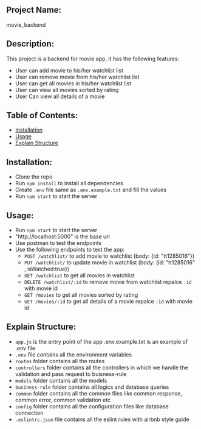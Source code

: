<!-- create readme file whuch expilan all the project -->

## Project Name:

movie_backend

## Description:

This project is a backend for movie app, it has the following features:

- User can add movie to his/her watchlist list
- User can remove movie from his/her watchlist list
- User can get all movies in his/her watchlist list
- User can view all movies sorted by rating
- User Can view all details of a movie

## Table of Contents:

- [Installation](#installation)
- [Usage](#usage)
- [Explain Structure](#expian-structure)

## Installation:

- Clone the repo
- Run `npm install` to install all dependencies
- Create `.env` file same as `.env.example.txt` and fill the values
- Run `npm start` to start the server

## Usage:

- Run `npm start` to start the server
- "http://localhost:5000" is the base url
- Use postman to test the endpoints
- Use the following endpoints to test the app:
  - `POST /watchlist/` to add movie to watchlist (body: {id: "tt1285016"})
  - `PUT /watchlist/` to update movie in watchlist (body: {id: "tt1285016" , isWatched:true})
  - `GET /watchlist` to get all movies in watchlist
  - `DELETE /watchlist/:id` to remove movie from watchlist repalce `:id` with movie id
  - `GET /movies` to get all movies sorted by rating
  - `GET /movies/:id` to get all details of a movie repalce `:id` with movie id

## Explain Structure:

- `app.js` is the entry point of the app
  .env.example.txt is an example of .env file
- `.env` file contains all the environment variables
- `routes` folder contains all the routes
- `controllers` folder contains all the controllers in which we handle the validation and pass request to buisness-rule
- `models` folder contains all the models
- `business-rule` folder contains all logics and database queries
- `common` folder contains all the common files like common response, common error, common validation etc
- `config` folder contains all the configuration files like database connection
- `.eslintrc.json` file contains all the eslint rules with airbnb style guide
